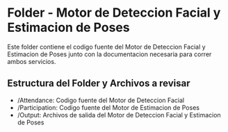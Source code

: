# Folder - Motor de Deteccion Facial y Estimacion de Poses
Este folder contiene el codigo fuente del Motor de Deteccion Facial y Estimacion de Poses junto con la documentacion necesaria para correr ambos servicios.
  

## Estructura del Folder y Archivos a revisar
- /Attendance: Codigo fuente del Motor de Deteccion Facial
- /Participation: Codigo fuente del Motor de Estimacion de Poses
- /Output: Archivos de salida del Motor de Deteccion Facial y Estimacion de Poses

